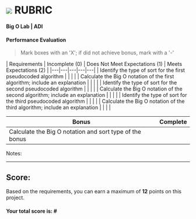# ![](https://ga-dash.s3.amazonaws.com/production/assets/logo-9f88ae6c9c3871690e33280fcf557f33.png) RUBRIC
**Big O Lab | ADI** 	 						


#### Performance Evaluation
> Mark boxes with an 'X'; if did not achieve bonus, mark with a '-'

| Requirements | Incomplete (0) | Does Not Meet Expectations (1) | Meets Expectations (2) |
|---|---|---|---|---|
| Identify the type of sort for the first pseudocoded algorithm | | | |
| Calculate the Big O notation of the first algorithm; include an explanation | | | |
| Identify the type of sort for the second pseudocoded algorithm | | | |
| Calculate the Big O notation of the second algorithm; include an explanation | | | |
| Identify the type of sort for the third pseudocoded algorithm | | | |
| Calculate the Big O notation of the third algorithm; include an explanation | | | |

| Bonus | Complete |
|---|---|
| Calculate the Big O notation and sort type of the bonus | | |

Notes:

<!-- > Example: Your getting the hang of this!  Be sure to practice proper indentation and spacing.  Nice work! On line (INSERT SPECIFIC LINE NUMBER) in the (INSERT SPECIFIC FILE NAME) you (INSERT SPECIFIC CRITIQUE). Also, on line (INSERT SPECIFIC LINE NUMBER) in the (INSERT SPECIFIC FILE NAME) you (INSERT SPECIFIC CRITIQUE -->

---

## Score:
Based on the requirements, you can earn a maximum of  **12**  points on this project.

#### Your total score is: **#**
